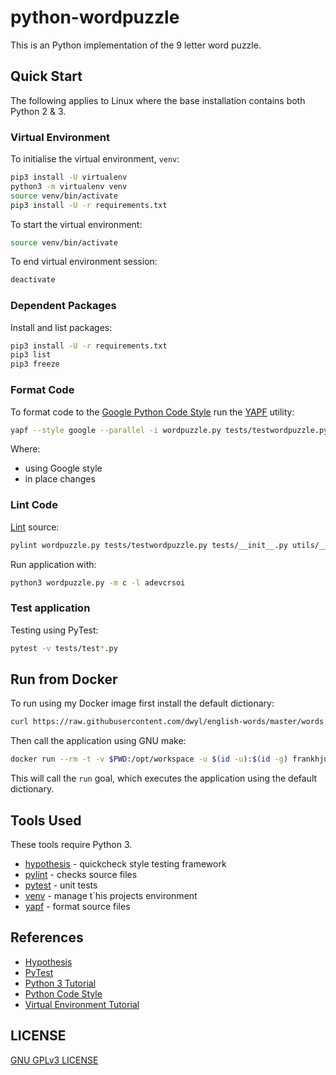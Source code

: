 # python-wordpuzzle

This is an Python implementation of the 9 letter word puzzle.

## Quick Start

The following applies to Linux where the base installation contains both Python
2 & 3.

### Virtual Environment

To initialise the virtual environment, `venv`:

```bash
pip3 install -U virtualenv
python3 -m virtualenv venv
source venv/bin/activate
pip3 install -U -r requirements.txt
```

To start the virtual environment:

```bash
source venv/bin/activate
```

To end virtual environment session:

```bash
deactivate
```

### Dependent Packages

Install and list packages:

```bash
pip3 install -U -r requirements.txt
pip3 list
pip3 freeze
```

### Format Code

To format code to the [Google Python Code
Style](https://github.com/google/styleguide/blob/gh-pages/pyguide.md) run the
[YAPF](https://github.com/google/yapf) utility:

```bash
yapf --style google --parallel -i wordpuzzle.py tests/testwordpuzzle.py tests/__init__.py utils/__init__.py utils/filters.py
```

Where:

- using Google style
- in place changes

### Lint Code

[Lint](https://www.pylint.org/) source:

```bash
pylint wordpuzzle.py tests/testwordpuzzle.py tests/__init__.py utils/__init__.py utils/filters.py
```

Run application with:

```bash
python3 wordpuzzle.py -m c -l adevcrsoi
```

### Test application

Testing using PyTest:

```bash
pytest -v tests/test*.py
```

## Run from Docker

To run using my Docker image first install the default dictionary:

```bash
curl https://raw.githubusercontent.com/dwyl/english-words/master/words.txt -o dictionary
```

Then call the application using GNU make:

```bash
docker run --rm -t -v $PWD:/opt/workspace -u $(id -u):$(id -g) frankhjung/python:latest make run
```

This will call the `run` goal, which executes the application using the default
dictionary.

## Tools Used

These tools require Python 3.

- [hypothesis](https://hypothesis.readthedocs.io/) - quickcheck style testing framework
- [pylint](https://www.pylint.org/) - checks source files
- [pytest](https://docs.pytest.org/) - unit tests
- [venv](https://docs.python.org/library/venv.html) - manage t`his projects environment
- [yapf](https://github.com/google/yapf) - format source files

## References

- [Hypothesis](https://hypothesis.works/)
- [PyTest](https://docs.pytest.org/)
- [Python 3 Tutorial](https://docs.python.org/3/tutorial/)
- [Python Code Style](https://github.com/google/styleguide/blob/gh-pages/pyguide.md)
- [Virtual Environment Tutorial](https://realpython.com/python-virtual-environments-a-primer/)

## LICENSE

[GNU GPLv3 LICENSE](./LICENSE)
